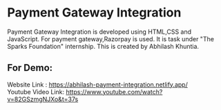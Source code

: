 # Payment Gateway Integration 
Payment Gateway Integration is developed using HTML,CSS and JavaScript. For payment gateway,Razorpay is used. It is task under "The Sparks Foundation" internship.
This is created by Abhilash Khuntia.

## For Demo:
Website Link : https://abhilash-payment-integration.netlify.app/ <br />
Youtube Video Link: https://www.youtube.com/watch?v=82GSzmgNJXo&t=37s
